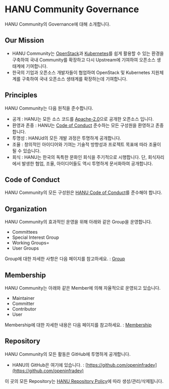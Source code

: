 # HANU Community Governance

HANU Community의 Governance에 대해 소개합니다. 



## Our Mission 
- HANU Community는 [OpenStack](https://www.openstack.org/)과 [Kubernetes](https://kubernetes.io/)를 쉽게 활용할 수 있는 환경을 구축하여 국내 Community를 확장하고 다시 Upstream에 기여하여 오픈소스 생태계에 기여합니다. 
- 한국의 기업과 오픈소스 개발자들이 협업하여 OpenStack 및 Kubernetes 지원체계를 구축하여 국내 오픈소스 생태계를 확장하는데 기여합니다. 

## Principles

HANU Community는 다음 원칙을 준수합니다.

* 공개 : HANU는 모든 소스 코드를 [Apache-2.0](https://spdx.org/licenses/Apache-2.0.html)으로 공개한 오픈소스 입니다. 
* 환영과 존중 : HANU는 [Code of Conduct](#code-of-conduct) 준수하는 모든 구성원을 환영하고 존중합니다. 
* 투명성 : HANUd의 모든 개발 과정은 투명하게 공개합니다. 
* 조율 : 창의적인 아이디어와 기여는 기술적 방향성과 프로젝트 목표에 따라 조율이 될 수 있습니다.
* 회식 : HANU는 한국의 독특한 문화인 회식을 주기적으로 시행합니다. 단, 회식자리에서 발생한 협업, 조율, 아이디어들도 역시 투명하게 문서화하여 공개합니다. 

## Code of Conduct

HANU Community의 모든 구성원은 [HANU Code of Conduct](../code-of-conduct.md)를 준수해야 합니다. 


## Organization

HANU Community의 효과적인 운영을 위해 아래와 같은 Group을 운영합니다. 

* Committees
* Special Interest Group
* Working Groups=
* User Groups

Group에 대한 자세한 사항은 다음 페이지를 참고하세요. : [Group](./group.md)


## Membership

HANU Community는 아래와 같은 Member에 의해 자율적으로 운영되고 있습니다. 

* Maintainer
* Committer
* Contributor
* User

Membership에 대한 자세한 내용은 다음 페이지를 참고하세요. : [Membership](./membership.md)


## Repository 

HANU Community의 모든 활동은 GitHub에 투명하게 공개합니다. 

* HANU의 GitHub은 여기에 있습니다. : [https://github.com/openinfradev](https://github.com/openinfradev)

이 곳의 모든 Repository는 [HANU Repository Policy](./repository.md)에 따라 생성/관리/삭제됩니다. 

